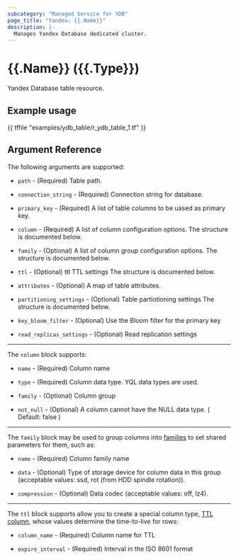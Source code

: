 ```yaml
---
subcategory: "Managed Service for YDB"
page_title: "Yandex: {{.Name}}"
description: |-
  Manages Yandex Database dedicated cluster.
---
```


# {{.Name}} ({{.Type}})

Yandex Database table resource.

## Example usage

{{ tffile "examples/ydb_table/r_ydb_table_1.tf" }}

## Argument Reference

The following arguments are supported:

* `path` - (Required) Table path.

* `connection_string` - (Required) Connection string for database.

* `primary_key` - (Required) A list of table columns to be uased as primary key.

* `column` - (Required) A list of column configuration options. The structure is documented below.

* `family` - (Optional) A list of column group configuration options. The structure is documented below.

* `ttl` - (Optional) ttl TTL settings The structure is documented below.

* `attributes` - (Optional) A map of table attributes.

* `partitioning_settings` - (Optional) Table partiotioning settings The structure is documented below.

* `key_bloom_filter` - (Optional) Use the Bloom filter for the primary key

* `read_replicas_settings` - (Optional) Read replication settings

---

The `column` block supports:

* `name` - (Required) Column name

* `type` - (Required) Column data type. YQL data types are used.

* `family` - (Optional) Column group

* `not_null` - (Optional) A column cannot have the NULL data type. ( Default: false )

---

The `family` block may be used to group columns into [families](https://ydb.tech/en/docs/yql/reference/syntax/create_table#column-family) to set shared parameters for them, such as:

* `name` - (Required) Column family name

* `data` - (Optional) Type of storage device for column data in this group (acceptable values: ssd, rot (from HDD spindle rotation)).

* `compression` - (Optional) Data codec (acceptable values: off, lz4).

---

The `ttl` block supports allow you to create a special column type, [TTL column](https://ydb.tech/en/docs/concepts/ttl), whose values determine the time-to-live for rows:

* `column_name` - (Required) Column name for TTL

* `expire_interval` - (Required) Interval in the ISO 8601 format
